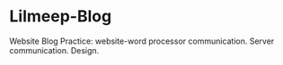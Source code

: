 # Lilmeep-Blog
Website Blog Practice: website-word processor communication. Server communication. Design.

